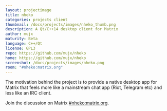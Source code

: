 ```yaml
---
layout: projectimage
title: nheko
categories: projects client
thumbnail: /docs/projects/images/nheko_thumb.png
description: A Qt/C++14 desktop client for Matrix
author: mujx
maturity: Beta
language: C++/Qt
license: GPL3
repo: https://github.com/mujx/nheko
home: https://github.com/mujx/nheko
screenshot: /docs/projects/images/nheko.png
room: "#nheko:matrix.org"
---
```


The motivation behind the project is to provide a native desktop app for Matrix that feels more like a mainstream chat app (Riot, Telegram etc) and less like an IRC client.

Join the discussion on Matrix [#nheko:matrix.org](https://matrix.to/#/#nheko:matrix.org).
